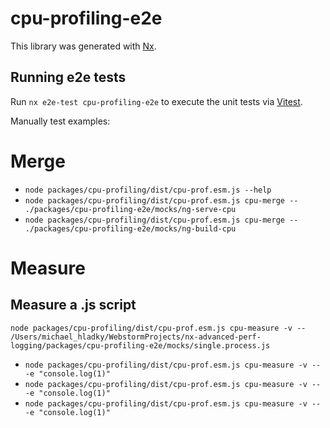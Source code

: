 # cpu-profiling-e2e

This library was generated with [Nx](https://nx.dev).

## Running e2e tests

Run `nx e2e-test cpu-profiling-e2e` to execute the unit tests via [Vitest](https://vitest.dev/).

Manually test examples:

# Merge

- `node packages/cpu-profiling/dist/cpu-prof.esm.js --help`
- `node packages/cpu-profiling/dist/cpu-prof.esm.js cpu-merge -- ./packages/cpu-profiling-e2e/mocks/ng-serve-cpu`
- `node packages/cpu-profiling/dist/cpu-prof.esm.js cpu-merge -- ./packages/cpu-profiling-e2e/mocks/ng-build-cpu`

# Measure

## Measure a .js script

`node packages/cpu-profiling/dist/cpu-prof.esm.js cpu-measure -v -- /Users/michael_hladky/WebstormProjects/nx-advanced-perf-logging/packages/cpu-profiling-e2e/mocks/single.process.js`

- `node packages/cpu-profiling/dist/cpu-prof.esm.js cpu-measure -v -- -e "console.log(1)"`
- `node packages/cpu-profiling/dist/cpu-prof.esm.js cpu-measure -v -- -e "console.log(1)"`
- `node packages/cpu-profiling/dist/cpu-prof.esm.js cpu-measure -v -- -e "console.log(1)"`
